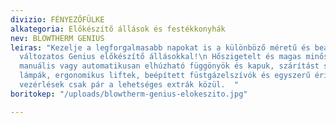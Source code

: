 ```yaml
---
divizio: FÉNYEZŐFÜLKE
alkategoria: Előkészítő állások és festékkonyhák
nev: BLOWTHERM GENIUS
leiras: "Kezelje a legforgalmasabb napokat is a különböző méretű és beállításaiban
  változatos Genius előkészítő állásokkal!\n Hőszigetelt és magas minőségű oldalfalak,
  manuális vagy automatikusan elhúzható függönyök és kapuk, szárítást segítő infravörös
  lámpák, ergonomikus liftek, beépített füstgázelszívók és egyszerű érintőképernyés
  vezérlések csak pár a lehetséges extrák közül.  "
boritokep: "/uploads/blowtherm-genius-elokeszito.jpg"

---
```

